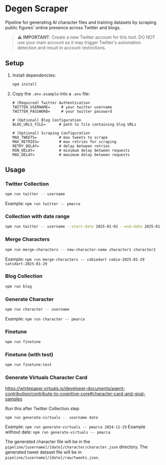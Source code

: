 # Degen Scraper

Pipeline for generating AI character files and training datasets by scraping public figures' online presence across Twitter and blogs.

> ⚠️ **IMPORTANT**: Create a new Twitter account for this tool. DO NOT use your main account as it may trigger Twitter's automation detection and result in account restrictions.

## Setup

1. Install dependencies:
   ```bash
   npm install
   ```

2. Copy the `.env.example` into a `.env` file:
   ```properties
   # (Required) Twitter Authentication
   TWITTER_USERNAME=     # your twitter username
   TWITTER_PASSWORD=     # your twitter password

   # (Optional) Blog Configuration
   BLOG_URLS_FILE=      # path to file containing blog URLs

   # (Optional) Scraping Configuration
   MAX_TWEETS=          # max tweets to scrape
   MAX_RETRIES=         # max retries for scraping
   RETRY_DELAY=         # delay between retries
   MIN_DELAY=           # minimum delay between requests
   MAX_DELAY=           # maximum delay between requests
   ```

## Usage

### Twitter Collection
```bash
npm run twitter -- username
```
Example: `npm run twitter -- pmarca`

### Collection with date range
```bash
npm run twitter -- username --start-date 2025-01-01 --end-date 2025-01-31
```    

### Merge Characters
```bash
npm run merge-characters -- new-character-name character1 character2
```
Example: `npm run merge-characters -- cobiedart cobie-2025-01-29 satsdart-2025-01-29`

### Blog Collection
```bash
npm run blog
```

### Generate Character
```bash
npm run character -- username
```
Example: `npm run character -- pmarca`

### Finetune
```bash
npm run finetune
```

### Finetune (with test)
```bash
npm run finetune:test
```

### Generate Virtuals Character Card
https://whitepaper.virtuals.io/developer-documents/agent-contribution/contribute-to-cognitive-core#character-card-and-goal-samples

Run this after Twitter Collection step 
```bash
npm run generate-virtuals -- username date 
```

Example: `npm run generate-virtuals -- pmarca 2024-11-29`
Example without date: `npm run generate-virtuals -- pmarca`

The generated character file will be in the `pipeline/[username]/[date]/character/character.json` directory.
The generated tweet dataset file will be in `pipeline/[username]/[date]/raw/tweets.json`.

